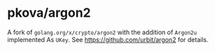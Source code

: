 # pkova/argon2

A fork of `golang.org/x/crypto/argon2` with the addition of `Argon2u` implemented As `UKey`. See https://github.com/urbit/argon2 for details.
